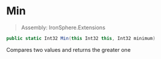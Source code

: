﻿

# Min

> Assembly: IronSphere.Extensions

```csharp
public static Int32 Min(this Int32 this, Int32 minimum)
```

Compares two values and returns the greater one

 
